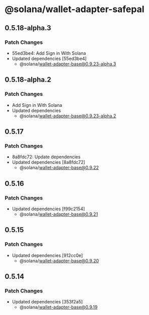 # @solana/wallet-adapter-safepal

## 0.5.18-alpha.3

### Patch Changes

-   55ed3be4: Add Sign in With Solana
-   Updated dependencies [55ed3be4]
    -   @solana/wallet-adapter-base@0.9.23-alpha.3

## 0.5.18-alpha.2

### Patch Changes

-   Add Sign in With Solana
-   Updated dependencies
    -   @solana/wallet-adapter-base@0.9.23-alpha.2

## 0.5.17

### Patch Changes

-   8a8fdc72: Update dependencies
-   Updated dependencies [8a8fdc72]
    -   @solana/wallet-adapter-base@0.9.22

## 0.5.16

### Patch Changes

-   Updated dependencies [f99c2154]
    -   @solana/wallet-adapter-base@0.9.21

## 0.5.15

### Patch Changes

-   Updated dependencies [912cc0e]
    -   @solana/wallet-adapter-base@0.9.20

## 0.5.14

### Patch Changes

-   Updated dependencies [353f2a5]
    -   @solana/wallet-adapter-base@0.9.19
